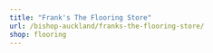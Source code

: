 ```yaml
---
title: "Frank's The Flooring Store"
url: /bishop-auckland/franks-the-flooring-store/
shop: flooring
---
```

